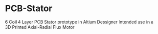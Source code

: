 # PCB-Stator
6 Coil 4 Layer PCB Stator prototype in Altium Dessigner
Intended use in a 3D Printed Axial-Radial Flux Motor

